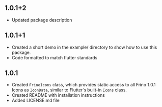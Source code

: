 ## 1.0.1+2

* Updated package description

## 1.0.1+1

* Created a short demo in the example/ directory to show how to use this package.
* Code formatted to match flutter standards

## 1.0.1

* Created `FrinoIcons` class, which provides static access to all Frino 1.0.1 Icons as `IconData`, similar to Flutter's built-in `Icons` class.
* Created README with installation instructions
* Added LICENSE.md file
